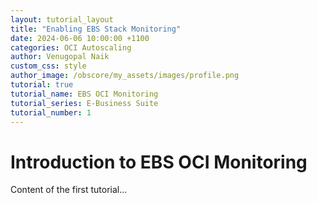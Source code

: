 ```yaml
---
layout: tutorial_layout
title: "Enabling EBS Stack Monitoring"
date: 2024-06-06 10:00:00 +1100
categories: OCI Autoscaling
author: Venugopal Naik
custom_css: style
author_image: /obscore/my_assets/images/profile.png
tutorial: true
tutorial_name: EBS OCI Monitoring
tutorial_series: E-Business Suite
tutorial_number: 1
---
```

# Introduction to EBS OCI Monitoring

Content of the first tutorial...
